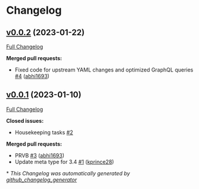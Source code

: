 # Changelog

## [v0.0.2](https://github.com/Onemind-Services-LLC/netbox-metatype-importer/tree/v0.0.2) (2023-01-22)

[Full Changelog](https://github.com/Onemind-Services-LLC/netbox-metatype-importer/compare/v0.0.1...v0.0.2)

**Merged pull requests:**

- Fixed code for upstream YAML changes and optimized GraphQL queries [\#4](https://github.com/Onemind-Services-LLC/netbox-metatype-importer/pull/4) ([abhi1693](https://github.com/abhi1693))

## [v0.0.1](https://github.com/Onemind-Services-LLC/netbox-metatype-importer/tree/v0.0.1) (2023-01-10)

[Full Changelog](https://github.com/Onemind-Services-LLC/netbox-metatype-importer/compare/2254bf2b26ca98b6345fed82460ce8055b29dc48...v0.0.1)

**Closed issues:**

- Housekeeping tasks [\#2](https://github.com/Onemind-Services-LLC/netbox-metatype-importer/issues/2)

**Merged pull requests:**

- PRVB [\#3](https://github.com/Onemind-Services-LLC/netbox-metatype-importer/pull/3) ([abhi1693](https://github.com/abhi1693))
- Update meta type for 3.4 [\#1](https://github.com/Onemind-Services-LLC/netbox-metatype-importer/pull/1) ([kprince28](https://github.com/kprince28))



\* *This Changelog was automatically generated by [github_changelog_generator](https://github.com/github-changelog-generator/github-changelog-generator)*
